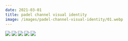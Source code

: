```yaml
---
date: 2021-03-01
title: padel channel visual identity
image: /images/padel-channel-visual-identity/01.webp
---
```


![](/images/padel-channel-visual-identity/01.webp)
![](/images/padel-channel-visual-identity/02.webp)
![](/images/padel-channel-visual-identity/03.webp)
![](/images/padel-channel-visual-identity/04.webp)
![](/images/padel-channel-visual-identity/05.webp)
